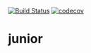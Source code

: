 [![Build Status](https://travis-ci.org/Abrikosovp/junior.svg?branch=master)](https://travis-ci.org/Abrikosovp/junior)
[![codecov](https://codecov.io/gh/Abrikosovp/junior/branch/master/graph/badge.svg)](https://codecov.io/gh/Abrikosovp/junior)
# junior